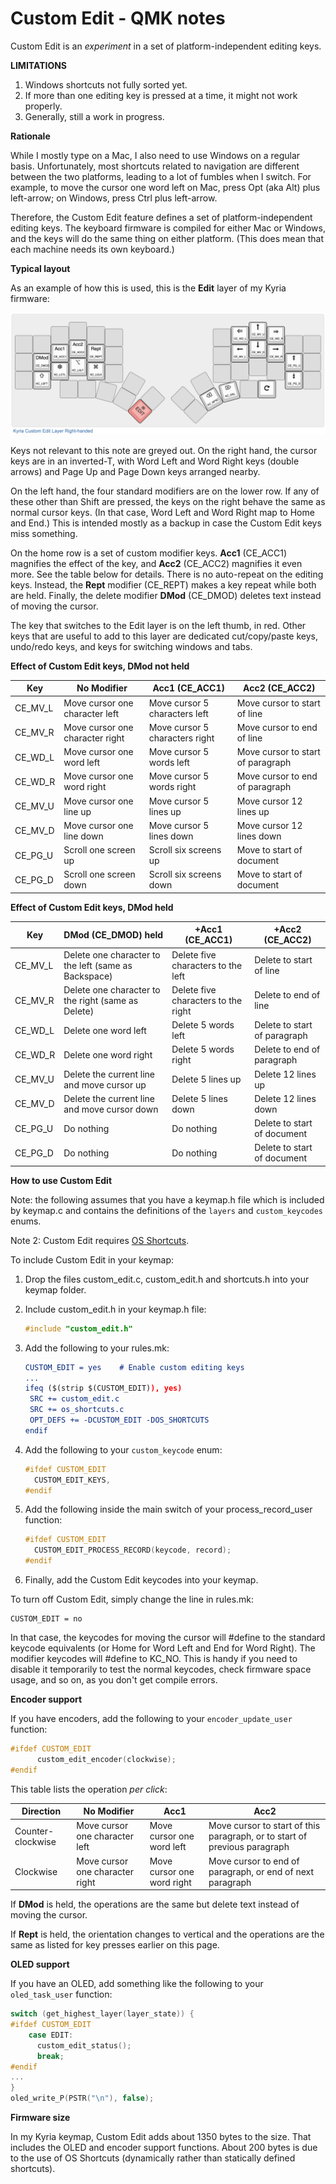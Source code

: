 # Custom Edit - QMK notes

Custom Edit is an *experiment* in a set of platform-independent editing keys.

**LIMITATIONS**

1. Windows shortcuts not fully sorted yet.
2. If more than one editing key is pressed at a time, it might not work properly.
3. Generally, still a work in progress.

**Rationale**

While I mostly type on a Mac, I also need to use Windows on a regular basis. Unfortunately, most shortcuts related to navigation are different between the two platforms, leading to a lot of fumbles when I switch. For example, to move the cursor one word left on Mac, press Opt (aka Alt) plus left-arrow; on Windows, press Ctrl plus left-arrow.

Therefore, the Custom Edit feature defines a set of platform-independent editing keys. The keyboard firmware is compiled for either Mac or Windows, and the keys will do the same thing on either platform. (This does mean that each machine needs its own keyboard.)

**Typical layout**

As an example of how this is used, this is the **Edit** layer of my Kyria firmware:

![kyria-custom-edit-layer-right-handed](kyria-custom-edit-layer-right-handed.png)

Keys not relevant to this note are greyed out. On the right hand, the cursor keys are in an inverted-T, with Word Left and Word Right keys (double arrows) and Page Up and Page Down keys arranged nearby.

On the left hand, the four standard modifiers are on the lower row. If any of these other than Shift are pressed, the keys on the right behave the same as normal cursor keys. (In that case, Word Left and Word Right map to Home and End.) This is intended mostly as a backup in case the Custom Edit keys miss something.

On the home row is a set of custom modifier keys. **Acc1** (CE_ACC1) magnifies the effect of the key, and **Acc2** (CE_ACC2) magnifies it even more. See the table below for details. There is no auto-repeat on the editing keys. Instead, the **Rept** modifier (CE_REPT) makes a key repeat while both are held. Finally, the delete modifier **DMod** (CE_DMOD) deletes text instead of moving the cursor.

The key that switches to the Edit layer is on the left thumb, in red. Other keys that are useful to add to this layer are dedicated cut/copy/paste keys, undo/redo keys, and keys for switching windows and tabs.

**Effect of Custom Edit keys, DMod not held**

| Key     | No Modifier                     | Acc1 (CE_ACC1)                 | Acc2 (CE_ACC2)                    |
| ------- | ------------------------------- | ------------------------------ | --------------------------------- |
| CE_MV_L | Move cursor one character left  | Move cursor 5 characters left  | Move cursor to start of line      |
| CE_MV_R | Move cursor one character right | Move cursor 5 characters right | Move cursor to end of line        |
| CE_WD_L | Move cursor one word left       | Move cursor 5 words left       | Move cursor to start of paragraph |
| CE_WD_R | Move cursor one word right      | Move cursor 5 words right      | Move cursor to end of paragraph   |
| CE_MV_U | Move cursor one line up         | Move cursor 5 lines up         | Move cursor 12 lines up           |
| CE_MV_D | Move cursor one line down       | Move cursor 5 lines down       | Move cursor 12 lines down         |
| CE_PG_U | Scroll one screen up            | Scroll six screens up          | Move to start of document         |
| CE_PG_D | Scroll one screen down          | Scroll six screens down        | Move to start of document         |

**Effect of Custom Edit keys, DMod held**

| Key     | DMod (CE_DMOD) held                                  | +Acc1 (CE_ACC1)                     | +Acc2 (CE_ACC2)              |
| ------- | ---------------------------------------------------- | ----------------------------------- | ---------------------------- |
| CE_MV_L | Delete one character to the left (same as Backspace) | Delete five characters to the left  | Delete to start of line      |
| CE_MV_R | Delete one character to the right (same as Delete)   | Delete five characters to the right | Delete to end of line        |
| CE_WD_L | Delete one word left                                 | Delete 5 words left                 | Delete to start of paragraph |
| CE_WD_R | Delete one word right                                | Delete 5 words right                | Delete to end of paragraph   |
| CE_MV_U | Delete the current line and move cursor up           | Delete 5 lines up                   | Delete 12 lines up           |
| CE_MV_D | Delete the current line and move cursor down         | Delete 5 lines down                 | Delete 12 lines down         |
| CE_PG_U | Do nothing                                           | Do nothing                          | Delete to start of document  |
| CE_PG_D | Do nothing                                           | Do nothing                          | Delete to start of document  |

**How to use Custom Edit**

Note: the following assumes that you have a keymap.h file which is included by keymap.c and contains the definitions of the `layers` and `custom_keycodes` enums.

Note 2: Custom Edit requires [OS Shortcuts](../qmk_os_shortcuts).

To include Custom Edit in your keymap:

1. Drop the files custom_edit.c, custom_edit.h and shortcuts.h into your keymap folder.

2. Include custom_edit.h in your keymap.h file:

   ```c
   #include "custom_edit.h"
   ```

3. Add the following to your rules.mk:

   ```cmake
   CUSTOM_EDIT = yes	# Enable custom editing keys
   ...
   ifeq ($(strip $(CUSTOM_EDIT)), yes)
   	SRC += custom_edit.c
   	SRC += os_shortcuts.c
   	OPT_DEFS += -DCUSTOM_EDIT -DOS_SHORTCUTS
   endif
   ```

5. Add the following to your `custom_keycode` enum:

   ```c
   #ifdef CUSTOM_EDIT
     CUSTOM_EDIT_KEYS,
   #endif
   ```

6. Add the following inside the main switch of your process_record_user function:

   ```c
   #ifdef CUSTOM_EDIT
     CUSTOM_EDIT_PROCESS_RECORD(keycode, record);
   #endif
   ```

7. Finally, add the Custom Edit keycodes into your keymap.

To turn off Custom Edit, simply change the line in rules.mk:

```
CUSTOM_EDIT = no
```

In that case, the keycodes for moving the cursor will #define to the standard keycode equivalents (or Home for Word Left and End for Word Right). The modifier keycodes will #define to KC_NO. This is handy if you need to disable it temporarily to test the normal keycodes, check firmware space usage, and so on, as you don't get compile errors.

**Encoder support**

If you have encoders, add the following to your `encoder_update_user` function:

```c
#ifdef CUSTOM_EDIT
      custom_edit_encoder(clockwise);
#endif
```

This table lists the operation *per click*:

| Direction         | No Modifier                     | Acc1                       | Acc2                                                         |
| ----------------- | ------------------------------- | -------------------------- | ------------------------------------------------------------ |
| Counter-clockwise | Move cursor one character left  | Move cursor one word left  | Move cursor to start of this paragraph, or to start of previous paragraph |
| Clockwise         | Move cursor one character right | Move cursor one word right | Move cursor to end of paragraph, or end of next paragraph    |

If **DMod** is held, the operations are the same but delete text instead of moving the cursor.

If **Rept** is held, the orientation changes to vertical and the operations are the same as listed for key presses earlier on this page. 

**OLED support**

If you have an OLED, add something like the following to your `oled_task_user` function: 

```c
switch (get_highest_layer(layer_state)) {
#ifdef CUSTOM_EDIT
    case EDIT:
      custom_edit_status();
      break;
#endif
...
}
oled_write_P(PSTR("\n"), false);
```

**Firmware size**

In my Kyria keymap, Custom Edit adds about 1350 bytes to the size. That includes the OLED and encoder support functions. About 200 bytes is due to the use of OS Shortcuts (dynamically rather than statically defined shortcuts).

